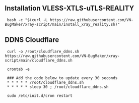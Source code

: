 ## Installation VLESS-XTLS-uTLS-REALITY
```
 bash -c "$(curl -L https://raw.githubusercontent.com/VN-BugMaker/xray-script/main/install_xray_reality.sh)"
```

## DDNS Cloudflare
```
 curl -o /root/cloudflare_ddns.sh https://raw.githubusercontent.com/VN-BugMaker/xray-script/main/cloudflare_ddns.sh
```
```
 crontab -e
```
```
 ### Add the code below to update every 30 seconds
 * * * * * /root/cloudflare_ddns.sh
 * * * * * sleep 30 ; /root/cloudflare_ddns.sh
```
```
 sudo /etc/init.d/cron restart
```
